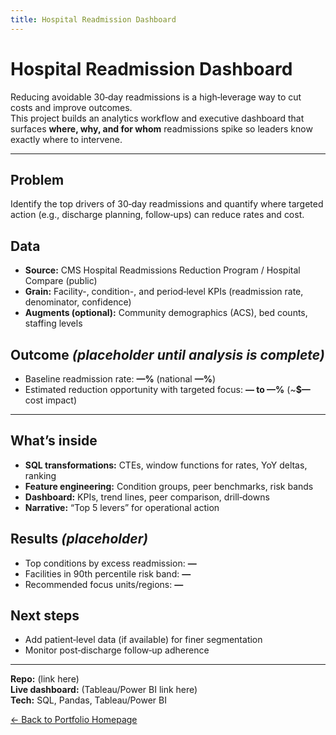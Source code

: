 ```yaml
---
title: Hospital Readmission Dashboard
---
```


# Hospital Readmission Dashboard

Reducing avoidable 30‑day readmissions is a high‑leverage way to cut costs and improve outcomes.  
This project builds an analytics workflow and executive dashboard that surfaces **where, why, and for whom** readmissions spike so leaders know exactly where to intervene.

---

## Problem
Identify the top drivers of 30‑day readmissions and quantify where targeted action (e.g., discharge planning, follow‑ups) can reduce rates and cost.

## Data
- **Source:** CMS Hospital Readmissions Reduction Program / Hospital Compare (public)
- **Grain:** Facility-, condition-, and period‑level KPIs (readmission rate, denominator, confidence)
- **Augments (optional):** Community demographics (ACS), bed counts, staffing levels

## Outcome *(placeholder until analysis is complete)*
- Baseline readmission rate: **—%** (national **—%**)  
- Estimated reduction opportunity with targeted focus: **— to —%** (~**$—** cost impact)

---

## What’s inside
- **SQL transformations:** CTEs, window functions for rates, YoY deltas, ranking
- **Feature engineering:** Condition groups, peer benchmarks, risk bands
- **Dashboard:** KPIs, trend lines, peer comparison, drill‑downs
- **Narrative:** “Top 5 levers” for operational action

## Results *(placeholder)*
- Top conditions by excess readmission: **—**  
- Facilities in 90th percentile risk band: **—**  
- Recommended focus units/regions: **—**

## Next steps
- Add patient‑level data (if available) for finer segmentation  
- Monitor post‑discharge follow‑up adherence

---

**Repo:** (link here)  
**Live dashboard:** (Tableau/Power BI link here)  
**Tech:** SQL, Pandas, Tableau/Power BI

[← Back to Portfolio Homepage](../index.md)
